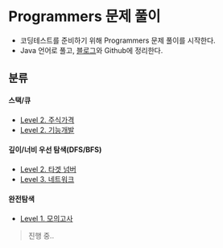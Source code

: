# Programmers 문제 풀이
  
+ 코딩테스트를 준비하기 위해 Programmers 문제 풀이를 시작한다.
+ Java 언어로 풀고, [블로그](https://kimkkoo.tistory.com/ "내 블로그")와 Github에 정리한다.  

## 분류
#### 스택/큐
  
+ [Level 2. 주식가격](https://github.com/MIN-04/CodingTest/blob/master/Programmers/PracticeKit/Stack_Queue/No42584.java "Level 2 .주식가격")
+ [Level 2. 기능개발](https://github.com/MIN-04/CodingTest/blob/master/Programmers/PracticeKit/Stack_Queue/No42586.java "Level 2. 기능개발")

#### 깊이/너비 우선 탐색(DFS/BFS)
  
+ [Level 2. 타겟 넘버](https://github.com/MIN-04/CodingTest/blob/master/Programmers/PracticeKit/DFS_BFS/No43165.java "Level 2 .타겟 넘버")
+ [Level 3. 네트워크](https://github.com/MIN-04/CodingTest/blob/master/Programmers/PracticeKit/DFS_BFS/No43162.java "Level 2 .네트워크")

#### 완전탐색

+ [Level 1. 모의고사](https://github.com/MIN-04/CodingTest/blob/master/Programmers/PracticeKit/Brute-force/No42840.java "Level 3. 모의고사")

> 진행 중..
